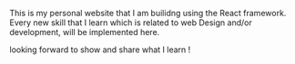 This is my personal website that I am builidng using the React framework. 
Every new skill that I learn which is related to web Design and/or development, will be implemented here.

looking forward to show and share what I learn !
